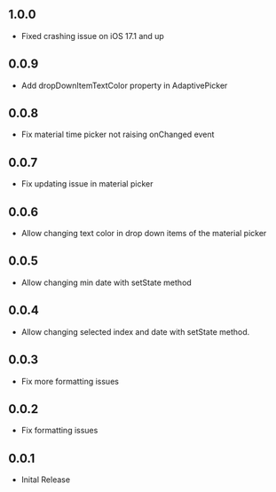 ## 1.0.0
- Fixed crashing issue on iOS 17.1 and up

## 0.0.9

* Add dropDownItemTextColor property in AdaptivePicker

## 0.0.8

* Fix material time picker not raising onChanged event

## 0.0.7

* Fix updating issue in material picker

## 0.0.6

* Allow changing text color in drop down items of the material picker

## 0.0.5

* Allow changing min date with setState method

## 0.0.4

* Allow changing selected index and date with setState method.

## 0.0.3

* Fix more formatting issues

## 0.0.2

* Fix formatting issues

## 0.0.1

* Inital Release
